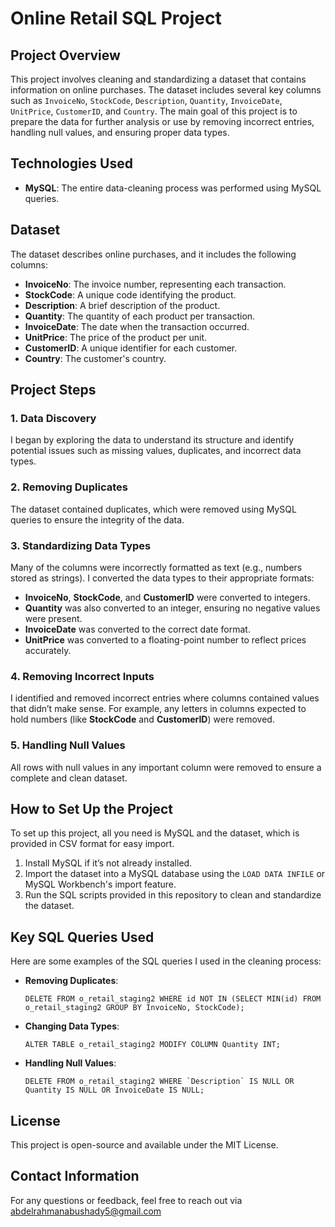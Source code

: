 # Online Retail SQL Project

## Project Overview

This project involves cleaning and standardizing a dataset that contains information on online purchases. The dataset includes several key columns such as `InvoiceNo`, `StockCode`, `Description`, `Quantity`, `InvoiceDate`, `UnitPrice`, `CustomerID`, and `Country`. The main goal of this project is to prepare the data for further analysis or use by removing incorrect entries, handling null values, and ensuring proper data types.

## Technologies Used

- **MySQL**: The entire data-cleaning process was performed using MySQL queries.

## Dataset

The dataset describes online purchases, and it includes the following columns:

- **InvoiceNo**: The invoice number, representing each transaction.
- **StockCode**: A unique code identifying the product.
- **Description**: A brief description of the product.
- **Quantity**: The quantity of each product per transaction.
- **InvoiceDate**: The date when the transaction occurred.
- **UnitPrice**: The price of the product per unit.
- **CustomerID**: A unique identifier for each customer.
- **Country**: The customer's country.

## Project Steps

### 1. Data Discovery

I began by exploring the data to understand its structure and identify potential issues such as missing values, duplicates, and incorrect data types.

### 2. Removing Duplicates

The dataset contained duplicates, which were removed using MySQL queries to ensure the integrity of the data.

### 3. Standardizing Data Types

Many of the columns were incorrectly formatted as text (e.g., numbers stored as strings). I converted the data types to their appropriate formats:

- **InvoiceNo**, **StockCode**, and **CustomerID** were converted to integers.
- **Quantity** was also converted to an integer, ensuring no negative values were present.
- **InvoiceDate** was converted to the correct date format.
- **UnitPrice** was converted to a floating-point number to reflect prices accurately.

### 4. Removing Incorrect Inputs

I identified and removed incorrect entries where columns contained values that didn’t make sense. For example, any letters in columns expected to hold numbers (like **StockCode** and **CustomerID**) were removed.

### 5. Handling Null Values

All rows with null values in any important column were removed to ensure a complete and clean dataset.

## How to Set Up the Project

To set up this project, all you need is MySQL and the dataset, which is provided in CSV format for easy import.

1. Install MySQL if it’s not already installed.
2. Import the dataset into a MySQL database using the `LOAD DATA INFILE` or MySQL Workbench's import feature.
3. Run the SQL scripts provided in this repository to clean and standardize the dataset.

## Key SQL Queries Used

Here are some examples of the SQL queries I used in the cleaning process:

- **Removing Duplicates**:

    
    `DELETE FROM o_retail_staging2 WHERE id NOT IN (SELECT MIN(id) FROM o_retail_staging2 GROUP BY InvoiceNo, StockCode);`
    
- **Changing Data Types**:

    `ALTER TABLE o_retail_staging2 MODIFY COLUMN Quantity INT;`
    
- **Handling Null Values**:

    
    ``DELETE FROM o_retail_staging2 WHERE `Description` IS NULL OR Quantity IS NULL OR InvoiceDate IS NULL;``
    

## License

This project is open-source and available under the MIT License.

## Contact Information

For any questions or feedback, feel free to reach out via abdelrahmanabushady5@gmail.com